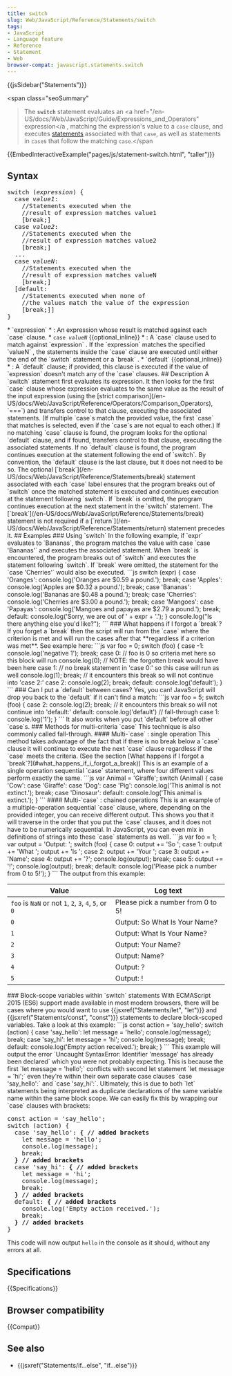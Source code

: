 ```yaml
---
title: switch
slug: Web/JavaScript/Reference/Statements/switch
tags:
- JavaScript
- Language feature
- Reference
- Statement
- Web
browser-compat: javascript.statements.switch
---
```

{{jsSidebar("Statements")}}

<span class="seoSummary"

> The <strong><code>switch</code></strong> statement evaluates an <a
> href="/en-US/docs/Web/JavaScript/Guide/Expressions_and_Operators"
> expression</a , matching the expression's value to a <code>case</code> clause,
> and executes
> <a href="/en-US/docs/Web/JavaScript/Reference/Statements">statements</a>
> associated with that <code>case</code>, as well as statements in
> <code>case</code>s that follow the matching <code>case</code>.</span

{{EmbedInteractiveExample("pages/js/statement-switch.html", "taller")}}

## Syntax

<pre class="brush: js">
switch (<var>expression</var>) {
  case <var>value1</var>:
    //Statements executed when the
    //result of expression matches value1
    [break;]
  case <var>value2</var>:
    //Statements executed when the
    //result of expression matches value2
    [break;]
  ...
  case <var>valueN</var>:
    //Statements executed when the
    //result of expression matches valueN
    [break;]
  [default:
    //Statements executed when none of
    //the values match the value of the expression
    [break;]]
}</pre
>


*   `expression`
    *   : 
        An expression whose result is matched against each 
        `case`
         clause.
*   <code>case <var>valueN</var></code>
     {{optional_inline}}
    *   : 
        A 
        `case`
         clause used to match against 
        `expression`
        .
        If the 
        `expression`
         matches the specified

        `valueN`
        , the statements inside the 
        `case`
         clause are
        executed until either the end of the 
        `switch`
         statement or a

        `break`
        .
*   `default` {{optional_inline}}
    *   : 
        A 
        `default`
         clause; if provided, this clause is executed if the value of

        `expression`
         doesn't match any of the 
        `case`
         clauses.

## Description

A `switch` statement first evaluates its expression. It then looks for the
first `case` clause whose expression evaluates to the same value as the
result of the input expression (using the [strict
comparison](/en-US/docs/Web/JavaScript/Reference/Operators/Comparison_Operators), `===`) and transfers control to that clause, executing the
associated statements. (If multiple `case`s match the provided value, the
first `case` that matches is selected, even if the `case`s are not
equal to each other.)

If no matching `case` clause is found, the program looks for the optional
`default` clause, and if found, transfers control to that clause, executing
the associated statements. If no `default` clause is found, the program
continues execution at the statement following the end of `switch`. By
convention, the `default` clause is the last clause, but it does not need to
be so.

The optional
[`break`](/en-US/docs/Web/JavaScript/Reference/Statements/break)
statement associated with each `case` label ensures that the program breaks
out of `switch` once the matched statement is executed and continues
execution at the statement following `switch`. If `break` is
omitted, the program continues execution at the next statement in the
`switch` statement. The
[`break`](/en-US/docs/Web/JavaScript/Reference/Statements/break)
statement is not required if a
[`return`](/en-US/docs/Web/JavaScript/Reference/Statements/return)
statement precedes it.

## Examples

### Using `switch`

In the following example, if `expr` evaluates to `Bananas`, the
program matches the value with case `case 'Bananas'` and executes the
associated statement. When `break` is encountered, the program breaks out of
`switch` and executes the statement following `switch`. If
`break` were omitted, the statement for the `case 'Cherries'`
would also be executed.



```js
switch (expr) {
  case 'Oranges':
    console.log('Oranges are $0.59 a pound.');
    break;
  case 'Apples':
    console.log('Apples are $0.32 a pound.');
    break;
  case 'Bananas':
    console.log('Bananas are $0.48 a pound.');
    break;
  case 'Cherries':
    console.log('Cherries are $3.00 a pound.');
    break;
  case 'Mangoes':
  case 'Papayas':
    console.log('Mangoes and papayas are $2.79 a pound.');
    break;
  default:
    console.log('Sorry, we are out of ' + expr + '.');
}

console.log("Is there anything else you'd like?");
```

### What happens if I forgot a `break`?

If you forget a `break` then the script will run from the `case`
where the criterion is met and will run the cases after that **regardless if a
criterion was met**.

See example here:



```js
var foo = 0;
switch (foo) {
  case -1:
    console.log('negative 1');
    break;
  case 0: // foo is 0 so criteria met here so this block will run
    console.log(0);
    // NOTE: the forgotten break would have been here
  case 1: // no break statement in 'case 0:' so this case will run as well
    console.log(1);
    break; // it encounters this break so will not continue into 'case 2:'
  case 2:
    console.log(2);
    break;
  default:
    console.log('default');
}
```

### Can I put a `default` between cases?

Yes, you can! JavaScript will drop you back to the `default` if it can't
find a match:



```js
var foo = 5;
switch (foo) {
  case 2:
    console.log(2);
    break; // it encounters this break so will not continue into 'default:'
  default:
    console.log('default')
    // fall-through
  case 1:
    console.log('1');
}
```

It also works when you put `default` before all other `case`s.

### Methods for multi-criteria `case`

This technique is also commonly called fall-through.

#### Multi-`case` : single operation

This method takes advantage of the fact that if there is no break below a
`case` clause it will continue to execute the next `case` clause
regardless if the `case` meets the criteria. (See the section [What happens if I forgot a
`break`?](#what_happens_if_i_forgot_a_break))

This is an example of a single operation sequential `case` statement, where
four different values perform exactly the same.



```js
var Animal = 'Giraffe';
switch (Animal) {
  case 'Cow':
  case 'Giraffe':
  case 'Dog':
  case 'Pig':
    console.log('This animal is not extinct.');
    break;
  case 'Dinosaur':
  default:
    console.log('This animal is extinct.');
}
```

#### Multi-`case` : chained operations

This is an example of a multiple-operation sequential `case` clause, where,
depending on the provided integer, you can receive different output. This shows you that
it will traverse in the order that you put the `case` clauses, and it does
not have to be numerically sequential. In JavaScript, you can even mix in definitions of
strings into these `case` statements as well.



```js
var foo = 1;
var output = 'Output: ';
switch (foo) {
  case 0:
    output += 'So ';
  case 1:
    output += 'What ';
    output += 'Is ';
  case 2:
    output += 'Your ';
  case 3:
    output += 'Name';
  case 4:
    output += '?';
    console.log(output);
    break;
  case 5:
    output += '!';
    console.log(output);
    break;
  default:
    console.log('Please pick a number from 0 to 5!');
}
```

The output from this example:

<table class="standard-table">
  <thead>
    <tr>
      <th scope="col">Value</th>
      <th scope="col">Log text</th>
    </tr>
  </thead>
  <tbody>
    <tr>
      <td>
        <code>foo</code> is <code>NaN</code> or not <code>1</code>,
        <code>2</code>, <code>3</code>, <code>4</code>, <code>5</code>, or
        <code>0</code>
      </td>
      <td>Please pick a number from 0 to 5!</td>
    </tr>
    <tr>
      <td><code>0</code></td>
      <td>Output: So What Is Your Name?</td>
    </tr>
    <tr>
      <td><code>1</code></td>
      <td>Output: What Is Your Name?</td>
    </tr>
    <tr>
      <td><code>2</code></td>
      <td>Output: Your Name?</td>
    </tr>
    <tr>
      <td><code>3</code></td>
      <td>Output: Name?</td>
    </tr>
    <tr>
      <td><code>4</code></td>
      <td>Output: ?</td>
    </tr>
    <tr>
      <td><code>5</code></td>
      <td>Output: !</td>
    </tr>
  </tbody>
</table>


### Block-scope variables within `switch` statements

With ECMAScript 2015 (ES6) support made available in most modern browsers, there will
be cases where you would want to use {{jsxref("Statements/let", "let")}} and
{{jsxref("Statements/const", "const")}} statements to declare block-scoped variables.

Take a look at this example:



```js
const action = 'say_hello';
switch (action) {
  case 'say_hello':
    let message = 'hello';
    console.log(message);
    break;
  case 'say_hi':
    let message = 'hi';
    console.log(message);
    break;
  default:
    console.log('Empty action received.');
    break;
}
```

This example will output the error
`Uncaught SyntaxError: Identifier 'message' has already been declared` which
you were not probably expecting.

This is because the first `let message = 'hello';` conflicts with second let
statement `let message = 'hi';` even they're within their own separate case
clauses `case 'say_hello':` and `case 'say_hi':`. Ultimately, this
is due to both `let` statements being interpreted as duplicate declarations
of the same variable name within the same block scope.

We can easily fix this by wrapping our `case` clauses with brackets:

<pre class="brush: js">const action = 'say_hello';
switch (action) {
  case 'say_hello': <strong>{ // added brackets</strong>
    let message = 'hello';
    console.log(message);
    break;
  <strong>} // added brackets</strong>
  case 'say_hi': <strong>{ // added brackets</strong>
    let message = 'hi';
    console.log(message);
    break;
  <strong>} // added brackets</strong>
  default: <strong>{ // added brackets</strong>
    console.log('Empty action received.');
    break;
  <strong>} // added brackets</strong>
}</pre>

This code will now output `hello` in the console as it should, without any
errors at all.

## Specifications

{{Specifications}}

## Browser compatibility

{{Compat}}

## See also

- {{jsxref("Statements/if...else", "if...else")}}
